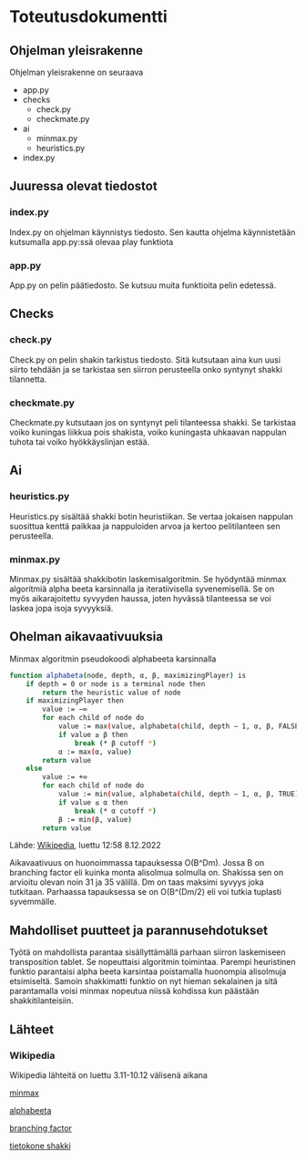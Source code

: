 # Toteutusdokumentti

## Ohjelman yleisrakenne

Ohjelman yleisrakenne on seuraava
* app.py 
* checks
  + check.py
  + checkmate.py
* ai
  + minmax.py
  + heuristics.py
* index.py

## Juuressa olevat tiedostot

### index.py
Index.py on ohjelman käynnistys tiedosto. Sen kautta ohjelma käynnistetään kutsumalla app.py:ssä olevaa play funktiota

### app.py
App.py on pelin päätiedosto. Se kutsuu muita funktioita pelin edetessä.

## Checks 

### check.py
Check.py on pelin shakin tarkistus tiedosto. Sitä kutsutaan aina kun uusi siirto tehdään ja se tarkistaa sen siirron perusteella onko syntynyt shakki tilannetta.

### checkmate.py
Checkmate.py kutsutaan jos on syntynyt peli tilanteessa shakki. Se tarkistaa voiko kuningas liikkua pois shakista, voiko kuningasta uhkaavan nappulan tuhota tai voiko hyökkäyslinjan estää.

## Ai

### heuristics.py
Heuristics.py sisältää shakki botin heuristiikan. Se vertaa jokaisen nappulan suosittua kenttä paikkaa ja nappuloiden arvoa ja kertoo pelitilanteen sen perusteella.

### minmax.py
Minmax.py sisältää shakkibotin laskemisalgoritmin. Se hyödyntää minmax algoritmiä alpha beeta karsinnalla ja iteratiivisella syvenemisellä. Se on myös aikarajoitettu syvyyden haussa, joten hyvässä tilanteessa se voi laskea jopa isoja syvyyksiä.

## Ohelman aikavaativuuksia
Minmax algoritmin pseudokoodi alphabeeta karsinnalla

```bash
function alphabeta(node, depth, α, β, maximizingPlayer) is
    if depth = 0 or node is a terminal node then
        return the heuristic value of node
    if maximizingPlayer then
        value := −∞
        for each child of node do
            value := max(value, alphabeta(child, depth − 1, α, β, FALSE))
            if value ≥ β then
                break (* β cutoff *)
            α := max(α, value)
        return value
    else
        value := +∞
        for each child of node do
            value := min(value, alphabeta(child, depth − 1, α, β, TRUE))
            if value ≤ α then
                break (* α cutoff *)
            β := min(β, value)
        return value
```
Lähde: [Wikipedia](https://en.wikipedia.org/wiki/Alpha%E2%80%93beta_pruning), luettu 12:58 8.12.2022

Aikavaativuus on huonoimmassa tapauksessa O(B^Dm). Jossa B on branching factor eli kuinka monta alisolmua solmulla on. Shakissa sen on arvioitu olevan noin 31 ja 35 välillä. Dm on taas maksimi syvyys joka tutkitaan. Parhaassa tapauksessa se on O(B^(Dm/2) eli voi tutkia tuplasti syvemmälle. 

## Mahdolliset puutteet ja parannusehdotukset
Työtä on mahdollista parantaa sisällyttämällä parhaan siirron laskemiseen transposition tablet. Se nopeuttaisi algoritmin toimintaa. Parempi heuristinen funktio parantaisi alpha beeta karsintaa poistamalla huonompia alisolmuja etsimiseltä. Samoin shakkimatti funktio on nyt hieman sekalainen ja sitä parantamalla voisi minmax nopeutua niissä kohdissa kun päästään shakkitilanteisiin.

## Lähteet
### Wikipedia
Wikipedia lähteitä on luettu 3.11-10.12 välisenä aikana

[minmax](https://en.wikipedia.org/wiki/Minimax)

[alphabeeta](https://en.wikipedia.org/wiki/Alpha%E2%80%93beta_pruning)

[branching factor](https://en.wikipedia.org/wiki/Branching_factor)

[tietokone shakki](https://en.wikipedia.org/wiki/Computer_chess)


